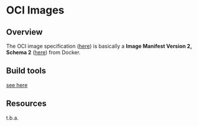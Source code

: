 # OCI Images

## Overview

The OCI image specification ([here](https://github.com/opencontainers/image-spec)) is basically a **Image Manifest Version 2, Schema 2** ([here](https://docs.docker.com/registry/spec/manifest-v2-2/)) from Docker.

## Build tools

[see here](./buildtools.md)

## Resources

t.b.a.
